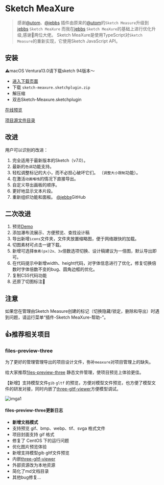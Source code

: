 # Sketch MeaXure

> 感谢[@utom](https://github.com/utom)、[@jebbs](https://github.com/qjebbs)
> 插件由原来的[@utom](https://github.com/utom)的`Sketch Measure`升级到[jebbs](https://github.com/qjebbs) `Sketch MeaXure`
> 而我在[jebbs](https://github.com/qjebbs) `Sketch MeaXure`的基础上进行优化升级,感谢🙏两位大佬。
Sketch MeaXure是使用TypeScript对`Sketch Measure`的重新实现，它使用Sketch JavaScript API。
## 安装
⚠️macOS Ventura13.0请下载sketch 94版本～

- [进入下载页面](https://gitee.com/hubzyy/sketch-meaxure/releases)
- 下载 `sketch-meaxure.sketchplugin.zip`
- 解压缩
- 双击Sketch-Meaxure.sketchplugin
  

[在线预览](http://hubzyy.gitee.io/sketch-meaxure/)

[项目源文件目录](./Directory.md)



## 改进

用户可以识别的改进：

1. 完全适用于最新版本的Sketch（v7.0）。
1. 最新的`色调`功能支持。
1. 轻松调整标记的大小，而不必担心破坏它们。 （`调整大小限制`功能）。
1. 在激活`动画堆栈`的情况下直接导出。
1. 自定义导出画板的顺序。
1. 更好地显示文本片段。
1. 重新组织功能和面板。
   [@jebbs](https://github.com/qjebbs/sketch-meaxure)GitHub

## 二次改进

1. 预览[Demo](http://hubzyy.gitee.io/sketch-meaxure/)
1. 添加瀑布流展示、方便预览、查找设计稿
1. 导出新增`icons`文件夹，文件夹放置缩略图，便于网络跟快的加载。
1. 切图素材可点击一键下载。
1. 新增可选择`像素(px)2x、3x`倍数选项切换、设计稿建议为一倍图，默认导出即可。
1. 在代码提示中新增width、height代码，对字体信息进行了优化，修复切换倍数时字体倍数不变的bug、圆角边框的优化。
1. 复制CSS代码功能
1. 还原了切图标注🥰


## 注意

如果您在管理由Sketch Measure创建的标记（切换隐藏/锁定，删除和导出）时遇到问题，请运行菜单“插件-Sketch MeaXure-帮助-”。



## 👍推荐相关项目

### files-preview-three

为了更好的管理管理导出的项目设计文件，弥补`meaxure`对项目管理上的缺失。

给大家推荐[files-preview-three](https://gitee.com/hubzyy/files-preview-three) 静态文件管理，使项目预览上体验更佳。

【新增】支持模型文件`gib` `gltf` 的预览，方便对模型文件预览，也方便了模型文件的研发对接，同时内嵌了[three-gltf-viewer](https://github.com/donmccurdy/three-gltf-viewer)方便模型调试。

![imga1](https://gitee.com/hubzyy/files-preview-three/raw/three/assets/01.png)

#### files-preview-three更新日志

- **新增文档模式**
- 支持预览 gif、bmp、webp、tif、svga 格式文件
- 项目封面支持 gif 格式
- 修复了 CentOS 下的运行问题
- 优化图片预览体验
- 新增支持模型gib gltf文件预览
- 内嵌[three-gltf-viewer](https://github.com/donmccurdy/three-gltf-viewer)
- 外部资源改为本地资源
- 简化了md文档目录
- 其他bug修复...
